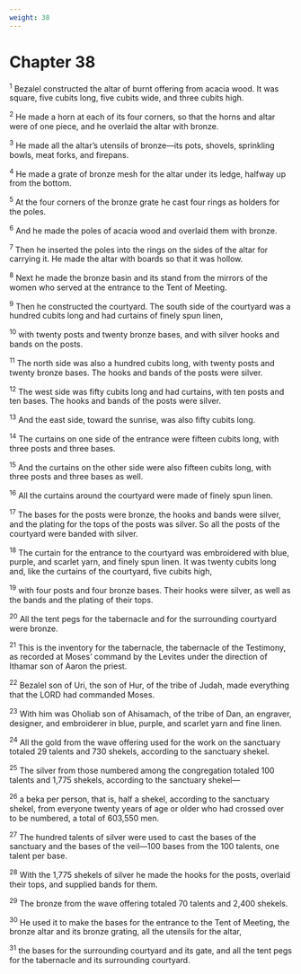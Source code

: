 ```yaml
---
weight: 38
---
```


# Chapter 38

<sup>1</sup> Bezalel constructed the altar of burnt offering from acacia wood. It was square, five cubits long, five cubits wide, and three cubits high. 

<sup>2</sup> He made a horn at each of its four corners, so that the horns and altar were of one piece, and he overlaid the altar with bronze. 

<sup>3</sup> He made all the altar’s utensils of bronze—its pots, shovels, sprinkling bowls, meat forks, and firepans. 

<sup>4</sup> He made a grate of bronze mesh for the altar under its ledge, halfway up from the bottom. 

<sup>5</sup> At the four corners of the bronze grate he cast four rings as holders for the poles. 

<sup>6</sup> And he made the poles of acacia wood and overlaid them with bronze. 

<sup>7</sup> Then he inserted the poles into the rings on the sides of the altar for carrying it. He made the altar with boards so that it was hollow. 

<sup>8</sup> Next he made the bronze basin and its stand from the mirrors of the women who served at the entrance to the Tent of Meeting. 

<sup>9</sup> Then he constructed the courtyard. The south side of the courtyard was a hundred cubits long and had curtains of finely spun linen, 

<sup>10</sup> with twenty posts and twenty bronze bases, and with silver hooks and bands on the posts. 

<sup>11</sup> The north side was also a hundred cubits long, with twenty posts and twenty bronze bases. The hooks and bands of the posts were silver. 

<sup>12</sup> The west side was fifty cubits long and had curtains, with ten posts and ten bases. The hooks and bands of the posts were silver. 

<sup>13</sup> And the east side, toward the sunrise, was also fifty cubits long. 

<sup>14</sup> The curtains on one side of the entrance were fifteen cubits long, with three posts and three bases. 

<sup>15</sup> And the curtains on the other side were also fifteen cubits long, with three posts and three bases as well. 

<sup>16</sup> All the curtains around the courtyard were made of finely spun linen. 

<sup>17</sup> The bases for the posts were bronze, the hooks and bands were silver, and the plating for the tops of the posts was silver. So all the posts of the courtyard were banded with silver. 

<sup>18</sup> The curtain for the entrance to the courtyard was embroidered with blue, purple, and scarlet yarn, and finely spun linen. It was twenty cubits long and, like the curtains of the courtyard, five cubits high, 

<sup>19</sup> with four posts and four bronze bases. Their hooks were silver, as well as the bands and the plating of their tops. 

<sup>20</sup> All the tent pegs for the tabernacle and for the surrounding courtyard were bronze. 

<sup>21</sup> This is the inventory for the tabernacle, the tabernacle of the Testimony, as recorded at Moses’ command by the Levites under the direction of Ithamar son of Aaron the priest. 

<sup>22</sup> Bezalel son of Uri, the son of Hur, of the tribe of Judah, made everything that the LORD had commanded Moses. 

<sup>23</sup> With him was Oholiab son of Ahisamach, of the tribe of Dan, an engraver, designer, and embroiderer in blue, purple, and scarlet yarn and fine linen. 

<sup>24</sup> All the gold from the wave offering used for the work on the sanctuary totaled 29 talents and 730 shekels, according to the sanctuary shekel. 

<sup>25</sup> The silver from those numbered among the congregation totaled 100 talents and 1,775 shekels, according to the sanctuary shekel— 

<sup>26</sup> a beka per person, that is, half a shekel, according to the sanctuary shekel, from everyone twenty years of age or older who had crossed over to be numbered, a total of 603,550 men. 

<sup>27</sup> The hundred talents of silver were used to cast the bases of the sanctuary and the bases of the veil—100 bases from the 100 talents, one talent per base. 

<sup>28</sup> With the 1,775 shekels of silver he made the hooks for the posts, overlaid their tops, and supplied bands for them. 

<sup>29</sup> The bronze from the wave offering totaled 70 talents and 2,400 shekels. 

<sup>30</sup> He used it to make the bases for the entrance to the Tent of Meeting, the bronze altar and its bronze grating, all the utensils for the altar, 

<sup>31</sup> the bases for the surrounding courtyard and its gate, and all the tent pegs for the tabernacle and its surrounding courtyard. 


